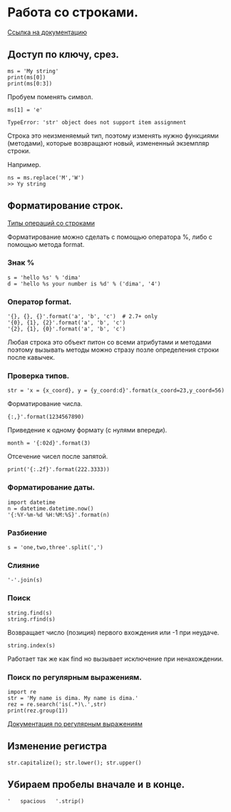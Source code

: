 # Работа со строками.

[Ссылка на документацию](https://docs.python.org/2/library/string.html)
 
## Доступ по ключу, срез.

    ms = 'My string'
    print(ms[0])
    print(ms[0:3])
    
Пробуем поменять символ.

    ms[1] = 'e'
    
    TypeError: 'str' object does not support item assignment
    
Строка это неизменяемый тип, поэтому изменять нужно функциями (методами), которые возвращают новый, 
измененный экземпляр строки.

Например.

    ns = ms.replace('M','W')
    >> Yy string
    
    
## Форматирование строк.

[Типы операций со строками](https://docs.python.org/3.4/library/string.html)

Форматирование можно сделать с помощью оператора %, либо с помощью метода format.

### Знак **%**

    s = 'hello %s' % 'dima'
    d = 'hello %s your number is %d' % ('dima', '4')
    
### Оператор format.

    '{}, {}, {}'.format('a', 'b', 'c')  # 2.7+ only
    '{0}, {1}, {2}'.format('a', 'b', 'c')
    '{2}, {1}, {0}'.format('a', 'b', 'c')
    
    
Любая строка это объект питон со всеми атрибутами и методами поэтому 
вызывать методы можно стразу позле определения строки после кавычек.    
    
### Проверка типов.
    
    str = 'x = {x_coord}, y = {y_coord:d}'.format(x_coord=23,y_coord=56)
    
Форматирование числа.

    {:,}'.format(1234567890)
    
Приведение к одному формату (с нулями впереди).


    month = '{:02d}'.format(3)

Отсечение чисел после запятой.

    print('{:.2f}'.format(222.3333))
    
### Форматирование даты.

    import datetime
    n = datetime.datetime.now()
    '{:%Y-%m-%d %H:%M:%S}'.format(n)


### Разбиение 

    s = 'one,two,three'.split(',')

### Слияние

    '-'.join(s)    
    
### Поиск

    string.find(s)
    string.rfind(s)    
    
Возвращает число (позиция) первого вхождения или -1 при неудаче.

    string.index(s)

Работает так же как find но вызывает исключение при ненахождении.


### Поиск по регулярным выражениям.

    import re
    str = 'My name is dima. My name is dima.'
    rez = re.search('is(.*)\.',str)
    print(rez.group(1))
    
 
[Документация по регулярным выражениям](https://docs.python.org/3/library/re.html) 

## Изменение регистра 

    str.capitalize(); str.lower(); str.upper()

## Убираем пробелы вначале и в конце.

    '   spacious   '.strip()











       
